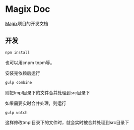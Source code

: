 # Magix Doc

[Magix](http://github.com/thx/magix)项目的开发文档

## 开发
```bash
npm install
```
也可以用cnpm tnpm等。

安装完依赖后运行
```bash
gulp combine
```
则把tmpl目录下的文件合并处理到src目录下

如果需要实时合并处理，则运行

```bash
gulp watch
```
这样修改tmpl目录下的文件时，就会实时被合并处理到src目录下


